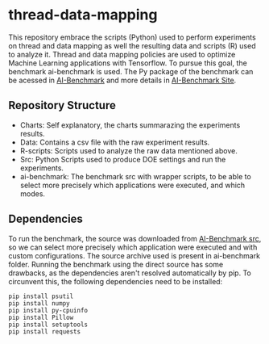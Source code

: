 # thread-data-mapping
This repository embrace the scripts (Python) used to perform experiments on thread and data mapping as well the resulting data and scripts (R) used to analyze it.
Thread and data mapping policies are used to optimize Machine Learning applications with Tensorflow. To pursue this goal, the benchmark ai-benchmark is used. The Py package of the benchmark can be acessed in [AI-Benchmark](https://pypi.org/project/ai-benchmark/) and more details in [AI-Benchmark Site](http://ai-benchmark.com/).

## Repository Structure
* Charts: Self explanatory, the charts summarazing the experiments results.
* Data: Contains a csv file with the raw experiment results.
* R-scripts: Scripts used to analyze the raw data mentioned above.
* Src: Python Scripts used to produce DOE settings and run the experiments.
* ai-benchmark: The benchmark src with wrapper scripts, to be able to select more precisely which applications were executed, and which modes.

## Dependencies
To run the benchmark, the source was downloaded from  [AI-Benchmark src](https://files.pythonhosted.org/packages/99/9e/6685285db14f407d5061e6022f96400f6fe958a70ba320472178151ded4b/ai-benchmark-0.1.2.tar.gz), so we can select more precisely which application were executed and with custom configurations. The source archive used is present in ai-benchmark folder.
Running the benchmark using the direct source has some drawbacks, as the dependencies aren't resolved automatically by pip. To circunvent this, the following dependencies need to be installed:
```` 
pip install psutil 
pip install numpy
pip install py-cpuinfo
pip install Pillow
pip install setuptools
pip install requests
````

